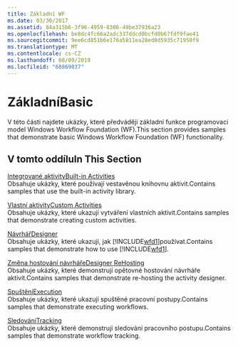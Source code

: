 ```yaml
---
title: Základní WF
ms.date: 03/30/2017
ms.assetid: 84a315b6-3f96-4959-8306-49be37936a23
ms.openlocfilehash: be8dc4fc66a2adc337ddcd0bcfd0b67fdf9fae41
ms.sourcegitcommit: 9ee6cd851b6e176a5811ea28ed0d5935c71950f9
ms.translationtype: MT
ms.contentlocale: cs-CZ
ms.lasthandoff: 08/09/2019
ms.locfileid: "68869037"
---
```

# <a name="basic"></a><span data-ttu-id="22982-102">Základní</span><span class="sxs-lookup"><span data-stu-id="22982-102">Basic</span></span>
<span data-ttu-id="22982-103">V této části najdete ukázky, které předvádějí základní funkce programovací model Windows Workflow Foundation (WF).</span><span class="sxs-lookup"><span data-stu-id="22982-103">This section provides samples that demonstrate basic Windows Workflow Foundation (WF) functionality.</span></span>  
  
## <a name="in-this-section"></a><span data-ttu-id="22982-104">V tomto oddílu</span><span class="sxs-lookup"><span data-stu-id="22982-104">In This Section</span></span>  
 [<span data-ttu-id="22982-105">Integrované aktivity</span><span class="sxs-lookup"><span data-stu-id="22982-105">Built-in Activities</span></span>](built-in-activities.md)  
 <span data-ttu-id="22982-106">Obsahuje ukázky, které používají vestavěnou knihovnu aktivit.</span><span class="sxs-lookup"><span data-stu-id="22982-106">Contains samples that use the built-in activity library.</span></span>  
  
 [<span data-ttu-id="22982-107">Vlastní aktivity</span><span class="sxs-lookup"><span data-stu-id="22982-107">Custom Activities</span></span>](custom-activities.md)  
 <span data-ttu-id="22982-108">Obsahuje ukázky, které ukazují vytváření vlastních aktivit.</span><span class="sxs-lookup"><span data-stu-id="22982-108">Contains samples that demonstrate creating custom activities.</span></span>  
  
 [<span data-ttu-id="22982-109">Návrhář</span><span class="sxs-lookup"><span data-stu-id="22982-109">Designer</span></span>](designer.md)  
 <span data-ttu-id="22982-110">Obsahuje ukázky, které ukazují, jak [!INCLUDE[wfd1](../../../../includes/wfd1-md.md)]používat.</span><span class="sxs-lookup"><span data-stu-id="22982-110">Contains samples that demonstrate how to use [!INCLUDE[wfd1](../../../../includes/wfd1-md.md)].</span></span>  
  
 [<span data-ttu-id="22982-111">Změna hostování návrháře</span><span class="sxs-lookup"><span data-stu-id="22982-111">Designer ReHosting</span></span>](designer-rehosting.md)  
 <span data-ttu-id="22982-112">Obsahuje ukázky, které demonstrují opětovné hostování návrháře aktivit.</span><span class="sxs-lookup"><span data-stu-id="22982-112">Contains samples that demonstrate re-hosting the activity designer.</span></span>  
  
 [<span data-ttu-id="22982-113">Spuštění</span><span class="sxs-lookup"><span data-stu-id="22982-113">Execution</span></span>](execution.md)  
 <span data-ttu-id="22982-114">Obsahuje ukázky, které ukazují spuštěné pracovní postupy.</span><span class="sxs-lookup"><span data-stu-id="22982-114">Contains samples that demonstrate executing workflows.</span></span>
  
 [<span data-ttu-id="22982-115">Sledování</span><span class="sxs-lookup"><span data-stu-id="22982-115">Tracking</span></span>](tracking.md)  
 <span data-ttu-id="22982-116">Obsahuje ukázky, které demonstrují sledování pracovního postupu.</span><span class="sxs-lookup"><span data-stu-id="22982-116">Contains samples that demonstrate workflow tracking.</span></span>
